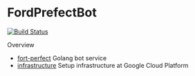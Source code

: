 # FordPrefectBot

[![Build Status](https://travis-ci.org/Xennis/ford-prefect-bot.svg?branch=master)](https://travis-ci.org/Xennis/ford-prefect-bot)

Overview
* [fort-perfect](fort-perfect/README.md) Golang bot service
* [infrastructure](infrastructure/README.md) Setup infrastructure at Google Cloud Platform
